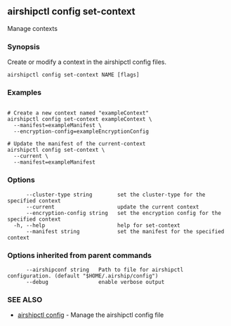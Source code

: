 ## airshipctl config set-context

Manage contexts

### Synopsis

Create or modify a context in the airshipctl config files.


```
airshipctl config set-context NAME [flags]
```

### Examples

```

# Create a new context named "exampleContext"
airshipctl config set-context exampleContext \
  --manifest=exampleManifest \
  --encryption-config=exampleEncryptionConfig

# Update the manifest of the current-context
airshipctl config set-context \
  --current \
  --manifest=exampleManifest

```

### Options

```
      --cluster-type string        set the cluster-type for the specified context
      --current                    update the current context
      --encryption-config string   set the encryption config for the specified context
  -h, --help                       help for set-context
      --manifest string            set the manifest for the specified context
```

### Options inherited from parent commands

```
      --airshipconf string   Path to file for airshipctl configuration. (default "$HOME/.airship/config")
      --debug                enable verbose output
```

### SEE ALSO

* [airshipctl config](airshipctl_config.md)	 - Manage the airshipctl config file

